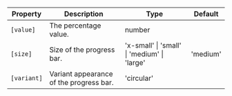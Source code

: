 # <ngl-progress-bar>

| Property | Description | Type | Default |
| -------- | ----------- | ---- | ------- |
| `[value]` | The percentage value. | number | |
| `[size]` | Size of the progress bar. | 'x-small' \| 'small' \| 'medium' \| 'large' | 'medium' |
| `[variant]` | Variant appearance of the progress bar. | 'circular' | |
